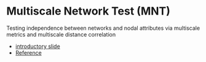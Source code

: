 # Multiscale Network Test (MNT)

Testing independence between networks and nodal attributes via multiscale metrics and multiscale distance correlation

- [introductory slide](http://youjin1207.github.io/) 
- [Reference](https://github.com/neurodata/youjin)
